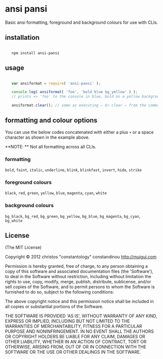 # ansi pansi

Basic ansi formatting, foreground and background colours for use with CLIs.

## installation

```

   npm install ansi-pansi

```

## usage

```javascript

   var ansiformat = require( 'ansi-pansi' );

   console.log( ansiformat( 'foo', 'bold blue bg_yellow' ) );
   // prints => 'foo' to the console in blue, bold on a yellow background.\

   ansiformat.clear(); // same as executing – $> clear – from the command line

```

## formatting and colour options
You can use the below codes concatenated with either a plus `+` or a space ` ` character as shown in the example above.

**NOTE: ** Not all formatting across all CLIs.

### formatting
`bold`, `faint`, `italic`, `underline`, `blink`, `blinkfast`, `invert`, `hide`, `strike`

### foreground colours
`black`, `red`, `green`, `yellow`, `blue`, `magenta`, `cyan`, `white`

### background colours
`bg_black`, `bg_red`, `bg_green`, `bg_yellow`, `bg_blue`, `bg_magenta`, `bg_cyan`, `bg_white`

## License

(The MIT License)

Copyright &copy; 2012 christos "constantology" constandinou http://muigui.com

Permission is hereby granted, free of charge, to any person obtaining a copy of this software and associated documentation files (the 'Software'), to deal in the Software without restriction, including without limitation the rights to use, copy, modify, merge, publish, distribute, sublicense, and/or sell copies of the Software, and to permit persons to whom the Software is furnished to do so, subject to the following conditions:

The above copyright notice and this permission notice shall be included in all copies or substantial portions of the Software.

THE SOFTWARE IS PROVIDED 'AS IS', WITHOUT WARRANTY OF ANY KIND, EXPRESS OR IMPLIED, INCLUDING BUT NOT LIMITED TO THE WARRANTIES OF MERCHANTABILITY, FITNESS FOR A PARTICULAR PURPOSE AND NONINFRINGEMENT. IN NO EVENT SHALL THE AUTHORS OR COPYRIGHT HOLDERS BE LIABLE FOR ANY CLAIM, DAMAGES OR OTHER LIABILITY, WHETHER IN AN ACTION OF CONTRACT, TORT OR OTHERWISE, ARISING FROM, OUT OF OR IN CONNECTION WITH THE SOFTWARE OR THE USE OR OTHER DEALINGS IN THE SOFTWARE.
